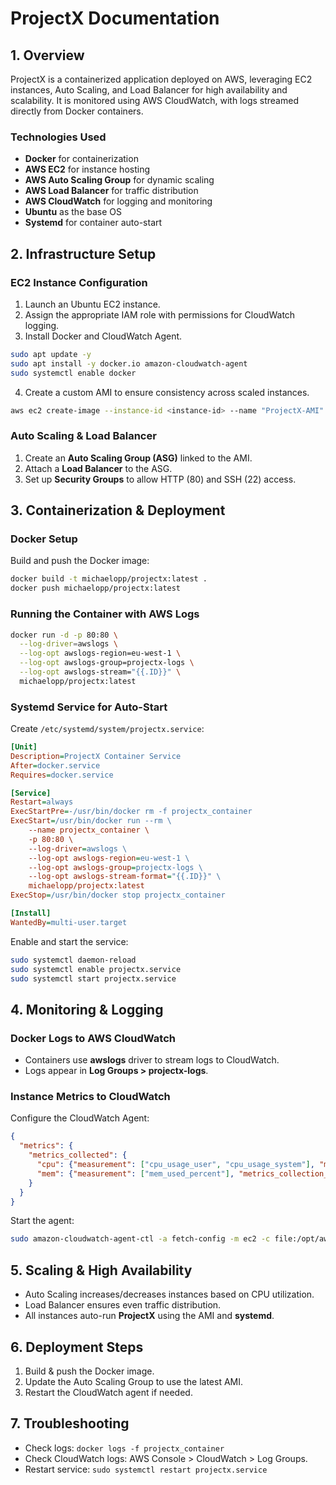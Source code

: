 # ProjectX Documentation

## 1. Overview
ProjectX is a containerized application deployed on AWS, leveraging EC2 instances, Auto Scaling, and Load Balancer for high availability and scalability. It is monitored using AWS CloudWatch, with logs streamed directly from Docker containers.

### **Technologies Used**
- **Docker** for containerization
- **AWS EC2** for instance hosting
- **AWS Auto Scaling Group** for dynamic scaling
- **AWS Load Balancer** for traffic distribution
- **AWS CloudWatch** for logging and monitoring
- **Ubuntu** as the base OS
- **Systemd** for container auto-start

## 2. Infrastructure Setup

### **EC2 Instance Configuration**
1. Launch an Ubuntu EC2 instance.
2. Assign the appropriate IAM role with permissions for CloudWatch logging.
3. Install Docker and CloudWatch Agent.

```bash
sudo apt update -y
sudo apt install -y docker.io amazon-cloudwatch-agent
sudo systemctl enable docker
```

4. Create a custom AMI to ensure consistency across scaled instances.

```bash
aws ec2 create-image --instance-id <instance-id> --name "ProjectX-AMI"
```

### **Auto Scaling & Load Balancer**
1. Create an **Auto Scaling Group (ASG)** linked to the AMI.
2. Attach a **Load Balancer** to the ASG.
3. Set up **Security Groups** to allow HTTP (80) and SSH (22) access.

## 3. Containerization & Deployment

### **Docker Setup**
Build and push the Docker image:
```bash
docker build -t michaelopp/projectx:latest .
docker push michaelopp/projectx:latest
```

### **Running the Container with AWS Logs**
```bash
docker run -d -p 80:80 \
  --log-driver=awslogs \
  --log-opt awslogs-region=eu-west-1 \
  --log-opt awslogs-group=projectx-logs \
  --log-opt awslogs-stream="{{.ID}}" \
  michaelopp/projectx:latest
```

### **Systemd Service for Auto-Start**
Create `/etc/systemd/system/projectx.service`:
```ini
[Unit]
Description=ProjectX Container Service
After=docker.service
Requires=docker.service

[Service]
Restart=always
ExecStartPre=-/usr/bin/docker rm -f projectx_container
ExecStart=/usr/bin/docker run --rm \
    --name projectx_container \
    -p 80:80 \
    --log-driver=awslogs \
    --log-opt awslogs-region=eu-west-1 \
    --log-opt awslogs-group=projectx-logs \
    --log-opt awslogs-stream-format="{{.ID}}" \
    michaelopp/projectx:latest
ExecStop=/usr/bin/docker stop projectx_container

[Install]
WantedBy=multi-user.target
```
Enable and start the service:
```bash
sudo systemctl daemon-reload
sudo systemctl enable projectx.service
sudo systemctl start projectx.service
```

## 4. Monitoring & Logging

### **Docker Logs to AWS CloudWatch**
- Containers use **awslogs** driver to stream logs to CloudWatch.
- Logs appear in **Log Groups > projectx-logs**.

### **Instance Metrics to CloudWatch**
Configure the CloudWatch Agent:
```json
{
  "metrics": {
    "metrics_collected": {
      "cpu": {"measurement": ["cpu_usage_user", "cpu_usage_system"], "metrics_collection_interval": 60},
      "mem": {"measurement": ["mem_used_percent"], "metrics_collection_interval": 60}
    }
  }
}
```
Start the agent:
```bash
sudo amazon-cloudwatch-agent-ctl -a fetch-config -m ec2 -c file:/opt/aws/amazon-cloudwatch-agent/etc/config.json -s
```

## 5. Scaling & High Availability
- Auto Scaling increases/decreases instances based on CPU utilization.
- Load Balancer ensures even traffic distribution.
- All instances auto-run **ProjectX** using the AMI and **systemd**.

## 6. Deployment Steps
1. Build & push the Docker image.
2. Update the Auto Scaling Group to use the latest AMI.
3. Restart the CloudWatch agent if needed.

## 7. Troubleshooting
- Check logs: `docker logs -f projectx_container`
- Check CloudWatch logs: AWS Console > CloudWatch > Log Groups.
- Restart service: `sudo systemctl restart projectx.service`




